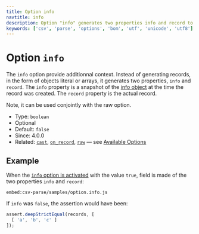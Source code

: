 ```yaml
---
title: Option info
navtitle: info
description: Option "info" generates two properties info and record to provide additional context information.
keywords: ['csv', 'parse', 'options', 'bom', 'utf', 'unicode', 'utf8']
---
```


# Option `info`

The `info` option provide additionnal context. Instead of generating records, in the form of objects literal or arrays, it generates two properties, `info` and `record`. The `info` property is a snapshot of the [info object](/parse/info/) at the time the record was created. The `record` property is the actual record.

Note, it can be used conjointly with the raw option.

* Type: `boolean`
* Optional
* Default: `false`
* Since: 4.0.0
* Related: [`cast`](/parse/options/cast/), [`on_record`](/parse/options/on_record/), [`raw`](/parse/options/raw/) &mdash; see [Available Options](/parse/options/#available-options)

## Example

When the [`info` option is activated](https://github.com/adaltas/node-csv/blob/master/packages/csv-parse/samples/option.info.js) with the value `true`, field is made of the two properties `info` and `record`:

`embed:csv-parse/samples/option.info.js`

If `info` was `false`, the assertion would have been:

```js
assert.deepStrictEqual(records, [
  [ 'a', 'b', 'c' ]
]);
```
